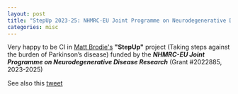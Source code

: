 ```yaml
---
layout: post
title: "StepUp 2023-25: NHMRC-EU Joint Programme on Neurodegenerative Disease Research"
categories: misc
---
```


Very happy to be CI in [Matt Brodie's](https://twitter.com/MatthewABrodie) 
**"StepUp"** project (Taking steps against the burden of Parkinson’s disease) 
funded by the **_NHMRC-EU Joint Programme on Neurodegenerative Disease Research_**
(Grant #2022885, 2023-2025)

See also this [tweet](https://twitter.com/NeurogeriatricK/status/1589889032515121152?s=20&t=iYFrYk2Dc3Pki1K4MJyHgA)

